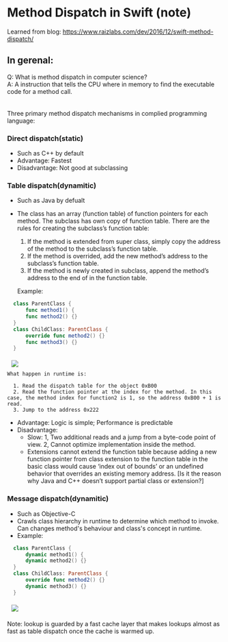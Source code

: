 # Method Dispatch in Swift (note)

Learned from blog: https://www.raizlabs.com/dev/2016/12/swift-method-dispatch/  

## In gerenal:
Q: What is method dispatch in computer science?  
A: A instruction that tells the CPU where in memory to find the executable code for a method call.
<br/>
<br/>
<br/>
Three primary method dispatch mechanisms in complied programming language:  
###  Direct dispatch(static)
  * Such as C++ by default
  * Advantage: Fastest
  * Disadvantage: Not good at subclassing
###  Table dispatch(dynamitic)
  * Such as Java by defualt
  * The class has an array (function table) of function pointers for each method. The subclass has own copy of function table. There are the rules for creating the subclass’s function table:
    1. If the method is extended from super class, simply copy the address of the method to the subclass’s function table.
    2. If the method is overrided, add the new method’s address to the subclass’s function table.
    3. If the method is newly created in subclass, append the method’s address to the end of in the function table.

    Example:  
    
```Swift    
  class ParentClass {  
      func method1() {
      func method2() {}
  }
  class ChildClass: ParentClass {
      override func method2() {}
      func method3() {}
  } 
```  

<img src="http://www.raizlabs.com/dev/wp-content/uploads/sites/10/2016/12/virtual-dispatch.png" align="left" hspace="10" vspace="6">  
<br/>

    What happen in runtime is:
    
      1. Read the dispatch table for the object 0xB00  
      2. Read the function pointer at the index for the method. In this case, the method index for function2 is 1, so the address 0xB00 + 1 is read.
      3. Jump to the address 0x222  
      
  * Advantage: Logic is simple; Performance is predictable
  * Disadvantage: 
    * Slow: 1, Two additional reads and a jump from a byte-code point of view. 2, Cannot optimize implementation inside the method.
    * Extensions cannot extend the function table because adding a new function pointer from class extension to the function table in the basic class would cause ‘index out of bounds’ or an undefined behavior that overrides an existing memory address. [Is it the reason why Java and C++ doesn’t support partial class or extension?]

### Message dispatch(dynamitic)
  * Such as Objective-C
  * Crawls class hierarchy in runtime to determine which method to invoke. Can changes method's behaviour and class's concept in runtime.
  * Example:
```Swift    
  class ParentClass {  
      dynamic method1() {
      dynamic method2() {}
  }
  class ChildClass: ParentClass {
      override func method2() {}
      dynamic method3() {}
  } 
``` 
<img src="https://www.raizlabs.com/dev/wp-content/uploads/sites/10/2016/12/message-dispatch.png" hspace="10" vspace="6">
<br/>


Note: lookup is guarded by a fast cache layer that makes lookups almost as fast as table dispatch once the cache is warmed up.
    
    
